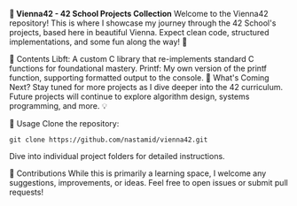 
**🏰 Vienna42 - 42 School Projects Collection**
Welcome to the Vienna42 repository! This is where I showcase my journey through the 42 School's projects, based here in beautiful Vienna. Expect clean code, structured implementations, and some fun along the way! 🌟

📂 Contents
Libft: A custom C library that re-implements standard C functions for foundational mastery.
Printf: My own version of the printf function, supporting formatted output to the console.
🚀 What's Coming Next?
Stay tuned for more projects as I dive deeper into the 42 curriculum. Future projects will continue to explore algorithm design, systems programming, and more. 💡

📜 Usage
Clone the repository:

    git clone https://github.com/nastamid/vienna42.git

Dive into individual project folders for detailed instructions.

🤝 Contributions
While this is primarily a learning space, I welcome any suggestions, improvements, or ideas. Feel free to open issues or submit pull requests!
